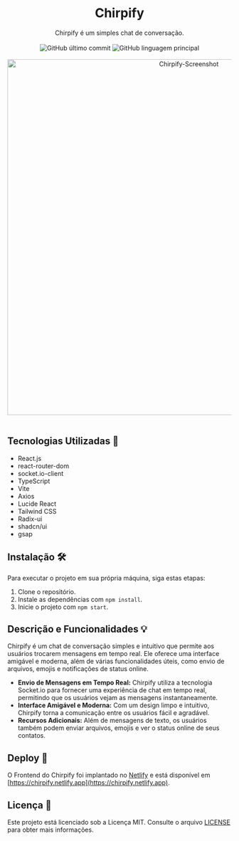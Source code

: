 <h1 align="center">Chirpify</h1>

<div align="center">
  Chirpify é um simples chat de conversação.
</div>

<br>

<div align="center">
  <img src="https://img.shields.io/github/last-commit/viniciuspra/Chirpify-chat-client" alt="GitHub último commit">
  <img src="https://img.shields.io/github/languages/top/viniciuspra/Chirpify-chat-client" alt="GitHub linguagem principal"> 
</div>

<br>

<div align="center">
 <img width="800" alt="Chirpify-Screenshot" src="https://github.com/viniciuspra/Chirpify-chat-client/assets/93842439/786775b6-9183-4de5-aa6d-4707a55a3d0a">
 
</div>

<br>

## Tecnologias Utilizadas 🚀

- React.js
- react-router-dom
- socket.io-client
- TypeScript
- Vite
- Axios
- Lucide React
- Tailwind CSS
- Radix-ui
- shadcn/ui
- gsap

## Instalação 🛠️

Para executar o projeto em sua própria máquina, siga estas etapas:

1. Clone o repositório.
2. Instale as dependências com `npm install`.
3. Inicie o projeto com `npm start`.
  
## Descrição e Funcionalidades 💡

Chirpify é um chat de conversação simples e intuitivo que permite aos usuários trocarem mensagens em tempo real. Ele oferece uma interface amigável e moderna, além de várias funcionalidades úteis, como envio de arquivos, emojis e notificações de status online.

- **Envio de Mensagens em Tempo Real:** Chirpify utiliza a tecnologia Socket.io para fornecer uma experiência de chat em tempo real, permitindo que os usuários vejam as mensagens instantaneamente.
- **Interface Amigável e Moderna:** Com um design limpo e intuitivo, Chirpify torna a comunicação entre os usuários fácil e agradável.
- **Recursos Adicionais:** Além de mensagens de texto, os usuários também podem enviar arquivos, emojis e ver o status online de seus contatos.

## Deploy 🚀

O Frontend do Chirpify foi implantado no [Netlify](https://www.netlify.com/) e está disponível em [https://chirpify.netlify.app](https://chirpify.netlify.app).

## Licença 📝

Este projeto está licenciado sob a Licença MIT. Consulte o arquivo [LICENSE](LICENSE) para obter mais informações.
